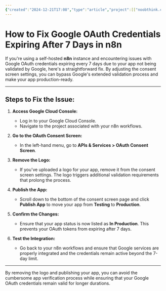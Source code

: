 ```yaml
---
{"created":"2024-12-21T17:08","type":"article","project":[["noobthink.com"]],"dg-publish":true,"tags":["article"],"permalink":"/notes/how-to-fix-google-o-auth-credentials-expiring-after-7-days-in-n8n/","dgPassFrontmatter":true,"updated":"2025-04-18T14:35:16.386+02:00"}
---
```


# How to Fix Google OAuth Credentials Expiring After 7 Days in n8n

If you're using a self-hosted **n8n** instance and encountering issues with Google OAuth credentials expiring every 7 days due to your app not being validated by Google, here's a straightforward fix. By adjusting the consent screen settings, you can bypass Google's extended validation process and make your app production-ready.

---

## Steps to Fix the Issue:

1. **Access Google Cloud Console:**
   - Log in to your Google Cloud Console.
   - Navigate to the project associated with your n8n workflows.

2. **Go to the OAuth Consent Screen:**
   - In the left-hand menu, go to **APIs & Services > OAuth Consent Screen**.

3. **Remove the Logo:**
   - If you've uploaded a logo for your app, remove it from the consent screen settings. The logo triggers additional validation requirements that prolong the process.

4. **Publish the App:**
   - Scroll down to the bottom of the consent screen page and click **Publish App** to move your app from **Testing** to **Production**.

5. **Confirm the Changes:**
   - Ensure that your app status is now listed as **In Production**. This prevents your OAuth tokens from expiring after 7 days.

6. **Test the Integration:**
   - Go back to your n8n workflows and ensure that Google services are properly integrated and the credentials remain active beyond the 7-day limit.

---

By removing the logo and publishing your app, you can avoid the cumbersome app verification process while ensuring that your Google OAuth credentials remain valid for longer durations.